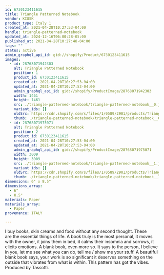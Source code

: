 ```yaml
---
id: 6730123411615
title: Triangle Patterned Notebook
vendor: KIOSK
product_type: Italy 1
created_at: 2021-04-28T10:27:53-04:00
handle: triangle-patterned-notebook
updated_at: 2024-12-16T06:00:28-05:00
published_at: 2021-04-28T10:27:48-04:00
tags: ""
status: active
admin_graphql_api_id: gid://shopify/Product/6730123411615
images:
  - id: 28768071942303
    alt: Triangle Patterned Notebook
    position: 1
    product_id: 6730123411615
    created_at: 2021-04-28T10:27:53-04:00
    updated_at: 2021-04-28T10:27:53-04:00
    admin_graphql_api_id: gid://shopify/ProductImage/28768071942303
    width: 1461
    height: 1461
    src: ./triangle-patterned-notebook/triangle-patterned-notebook__0.jpg
    variant_ids: []
    oldSrc: https://cdn.shopify.com/s/files/1/0589/2901/products/Trianglenotebook1.jpg?v=1619620073
    thumb: ./triangle-patterned-notebook/triangle-patterned-notebook__0-thumb.jpg
  - id: 28768071975071
    alt: Triangle Patterned Notebook
    position: 2
    product_id: 6730123411615
    created_at: 2021-04-28T10:27:53-04:00
    updated_at: 2021-04-28T10:27:53-04:00
    admin_graphql_api_id: gid://shopify/ProductImage/28768071975071
    width: 3009
    height: 3009
    src: ./triangle-patterned-notebook/triangle-patterned-notebook__1.jpg
    variant_ids: []
    oldSrc: https://cdn.shopify.com/s/files/1/0589/2901/products/Trianglenotebook2.jpg?v=1619620073
    thumb: ./triangle-patterned-notebook/triangle-patterned-notebook__1-thumb.jpg
dimensions: 6" x 8.5"
dimensions_array:
  - 6"
  - 8.5"
materials: Paper
materials_array:
  - Paper
provenance: ITALY

---
```


I buy books, skin creams and food without any second thought. These are the essential things of life. A book truly is the most personal, it moves with the owner, it joins them in bed, it calms their insomnia and sorrows, it elicits emotions. A blank book, even more so. It says to the person, I believe in you, let me see what you can do, tell me / show me your stuff. A beautiful blank book says, your work is so significant it deserves something on the outside that vibrates from what is within. This pattern has got the vibes. Produced by Tassotti.
